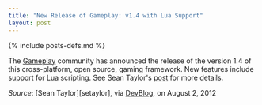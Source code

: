 ```yaml
---
title: "New Release of Gameplay: v1.4 with Lua Support"
layout: post
---
```

{% include posts-defs.md %}

The [Gameplay](http://gameplay3d.org) community has announced the release of the version 1.4 of this
cross-platform, open source, gaming framework.  New features include support for Lua scripting.  See
Sean Taylor's [post](http://devblog.blackberry.com/2012/08/announcing-gameplay-v1-4/) for more details.

_Source_: [Sean Taylor][setaylor], via [DevBlog](http://devblog.blackberry.com/2012/08/announcing-gameplay-v1-4/), on August 2, 2012
